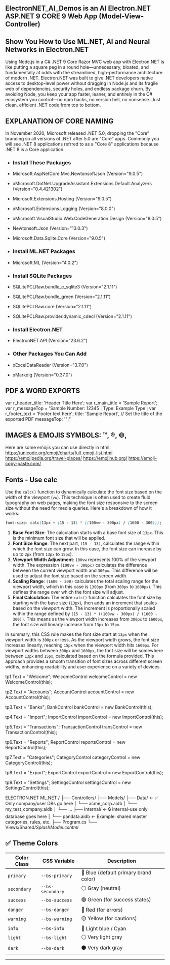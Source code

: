 ﻿## ElectronNET_AI_Demos is an AI Electron.NET ASP.NET 9 CORE 9 Web App (Model-View-Controller)

## Show You How to Use ML.NET, AI and Neural Networks in Electron.NET 

Using Node.js in a C# .NET 9 Core Razor MVC web app with Electron.NET 
is like putting a square peg in a round hole—unnecessary,
bloated, and
fundamentally at odds with the streamlined, high-performance architecture 
of modern .NET. Electron.NET was built to give .NET developers native access 
to desktop-level power without dragging in Node.js and its fragile web of 
dependencies, security holes, and endless package churn. By avoiding Node, 
you keep your app faster, leaner, and entirely in the C# ecosystem you 
control—no npm hacks, no version hell, no nonsense. Just clean, efficient 
.NET code from top to bottom.

## EXPLANATION OF CORE NAMING

In November 2020, Microsoft released .NET 5.0, dropping the "Core” branding so all 
versions of .NET after 5.0 are "Core" apps. Commonly you will see .NET 8 applications 
refrred to as a "Core 8" applications because .NET 8 is a Core application.

- ### Install These Packages
- Microsoft.AspNetCore.Mvc.NewtonsoftJson (Version="9.0.5")
- xMicrosoft.DotNet.UpgradeAssistant.Extensions.Default.Analyzers (Version="0.4.421302")
- Microsoft.Extensions.Hosting (Version="9.0.5") 
- xMicrosoft.Extensions.Logging (Version="8.0.0")
- xMicrosoft.VisualStudio.Web.CodeGeneration.Design (Version="8.0.5")
- Newtonsoft.Json (Version="13.0.3")
- Microsoft.Data.Sqlite.Core (Version="9.0.5")

- ### Install ML.NET Packages
- Microsoft.ML (Version="4.0.2")

- ### Install SQLite Packages
- SQLitePCLRaw.bundle_e_sqlite3 (Version="2.1.11")  
- SQLitePCLRaw.bundle_green (Version="2.1.11")
- SQLitePCLRaw.core (Version="2.1.11")
- SQLitePCLRaw.provider.dynamic_cdecl (Version="2.1.11")

- ### Install Electron.NET
- ElectronNET.API (Version="23.6.2")

- ### Other Packages You Can Add
- xExcelDataReader (Version="3.7.0")
- xMarkdig (Version="0.37.0")


## PDF & WORD EXPORTS
var r_header_title: 'Header Title Here';
var r_main_title = 'Sample Report';
var r_messageTop = 'Sample Number: 12345 | Type: Example Type';
var r_footer_text = 'Footer text here';
title: 'Sample Report',  // Set the title of the exported PDF
messageTop: '";"


## IMAGES & EMOJIS SYMBOLS: ™, ®, ©, 

Here are some emojis you can use directly in html:
https://unicode.org/emoji/charts/full-emoji-list.html
https://emojipedia.org/travel-places/
https://emojihub.org/
https://emoji-copy-paste.com/

## Fonts - Use calc

Use the `calc()` function to dynamically calculate the font size based on the width of the viewport (`vw`). This technique is often used to create fluid typography on web pages, making the font size responsive to the screen size without the need for media queries. Here's a breakdown of how it works:

```css
font-size: calc(13px + (15 - 13) * ((100vw - 300px) / (1600 - 300)));
```

1. **Base Font Size**: The calculation starts with a base font size of `13px`. This is the minimum font size that will be applied.
2. **Font Size Range**: The next part, `(15 - 13)`, calculates the range within which the font size can grow. In this case, the font size can increase by up to `2px` (from `13px` to `15px`).
3. **Viewport Width Adjustment**: `100vw` represents 100% of the viewport width. The expression `(100vw - 300px)` calculates the difference between the current viewport width and `300px`. This difference will be used to adjust the font size based on the screen width.
4. **Scaling Range**: `(1600 - 300)` calculates the total scaling range for the viewport width, which in this case is `1300px` (from `300px` to `1600px`). This defines the range over which the font size will adjust.
5. **Final Calculation**: The entire `calc()` function calculates the font size by starting with the base size (`13px`), then adds an increment that scales based on the viewport width. The increment is proportionally scaled within the range defined by `(15 - 13) * ((100vw - 300px) / (1600 - 300))`. This means as the viewport width increases from `300px` to `1600px`, the font size will linearly increase from `13px` to `15px`.

In summary, this CSS rule makes the font size start at `13px` when the viewport width is `300px` or less. As the viewport width grows, the font size increases linearly, reaching `15px` when the viewport width hits `1600px`. For viewport widths between `300px` and `1600px`, the font size will be somewhere between `13px` and `15px`, calculated based on the formula provided. This approach provides a smooth transition of font sizes across different screen widths, enhancing readability and user experience on a variety of devices.





tp1.Text = "Welcome";
WelcomeControl welcomeControl = new WelcomeControl(this);

tp2.Text = "Accounts";
AccountControl accountControl = new AccountControl(this);

tp3.Text = "Banks";
BankControl bankControl = new BankControl(this);

tp4.Text = "Import";
ImportControl importControl = new ImportControl(this);

tp5.Text = "Transactions";
TransactionControl transControl = new TransactionControl(this);

tp6.Text = "Reports";
ReportControl reportsControl = new ReportControl(this);

tp7.Text = "Categories";
CategoryControl categoryControl = new CategoryControl(this);

tp8.Text = "Export";
ExportControl exportControl = new ExportControl(this);

tp9.Text = "Settings";
SettingsControl settingsControl = new SettingsControl(this);


ELECTRON.NET ML.NET /
├── Controllers/
├── Models/
├── Data/                         ← ✅ Only company/user DBs go here
│   └── acme_corp.aidb
│   └── my_test_company.aidb
│   └── ...
├── Internal/                     ← 🔒 Internal-use only database goes here
│   └── pandata.aidb              ← Example: shared master categories, rules, etc.
├── Program.cs
└── Views/Shared/_SplashModel.cshtml_


## ✅ Theme Colors

| Color Class   | CSS Variable       | Description            |
|---------------|--------------------|-------------------------|
| `primary`     | `--bs-primary`     | 🔵 Blue (default primary brand color) |
| `secondary`   | `--bs-secondary`   | ⚪ Gray (neutral)       |
| `success`     | `--bs-success`     | 🟢 Green (for success states) |
| `danger`      | `--bs-danger`      | 🔴 Red (for errors)     |
| `warning`     | `--bs-warning`     | 🟡 Yellow (for cautions) |
| `info`        | `--bs-info`        | 🔵 Light blue / Cyan    |
| `light`       | `--bs-light`       | ⚪ Very light gray       |
| `dark`        | `--bs-dark`        | ⚫ Very dark gray        |

---

